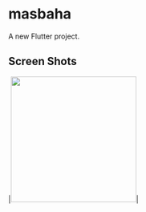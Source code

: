 # masbaha

A new Flutter project.

## Screen Shots
|<img src="https://user-images.githubusercontent.com/126156209/229313474-0de4ce35-8a41-435e-877c-0205121f2553.png" width="250">|
